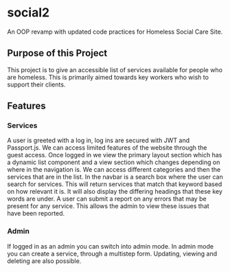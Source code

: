 # social2
An OOP revamp with updated code practices for Homeless Social Care Site.

## Purpose of this Project
This project is to give an accessible list of services available for people who are homeless.  This is primarily aimed towards key workers who wish to support their clients.

## Features
### Services
A user is greeted with a log in, log ins are secured with JWT and Passport.js.  We can access limited features of the website through the guest access.  Once logged in we view the primary layout section which has a dynamic list component and a view section which changes depending on where in the navigation is.  We can access different categories and then the services that are in the list.
In the navbar is a search box where the user can search for services.  This will return services that match that keyword based on how relevant it is.  It will also display the differing headings that these key words are under.
A user can submit a report on any errors that may be present for any service.  This allows the admin to view these issues that have been reported.

### Admin
If logged in as an admin you can switch into admin mode.  In admin mode you can create a service, through a multistep form.  Updating, viewing and deleting are also possible.
